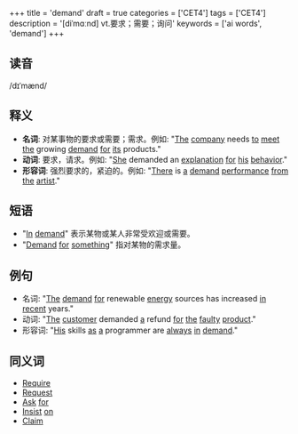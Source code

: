 +++
title = 'demand'
draft = true
categories = ['CET4']
tags = ['CET4']
description = '[diˈmɑːnd] vt.要求；需要；询问'
keywords = ['ai words', 'demand']
+++

## 读音
/dɪˈmænd/

## 释义
- **名词**: 对某事物的要求或需要；需求。例如: "[The](/post/the/) [company](/post/company/) needs [to](/post/to/) [meet](/post/meet/) [the](/post/the/) growing [demand](/post/demand/) [for](/post/for/) [its](/post/its/) products."
- **动词**: 要求，请求。例如: "[She](/post/she/) demanded an [explanation](/post/explanation/) [for](/post/for/) [his](/post/his/) [behavior](/post/behavior/)."
- **形容词**: 强烈要求的，紧迫的。例如: "[There](/post/there/) is [a](/post/a/) [demand](/post/demand/) [performance](/post/performance/) [from](/post/from/) [the](/post/the/) [artist](/post/artist/)."

## 短语
- "[In](/post/in/) [demand](/post/demand/)" 表示某物或某人非常受欢迎或需要。
- "[Demand](/post/demand/) [for](/post/for/) [something](/post/something/)" 指对某物的需求量。

## 例句
- 名词: "[The](/post/the/) [demand](/post/demand/) [for](/post/for/) renewable [energy](/post/energy/) sources has increased [in](/post/in/) [recent](/post/recent/) years."
- 动词: "[The](/post/the/) [customer](/post/customer/) demanded [a](/post/a/) refund [for](/post/for/) [the](/post/the/) [faulty](/post/faulty/) [product](/post/product/)."
- 形容词: "[His](/post/his/) skills [as](/post/as/) [a](/post/a/) programmer are [always](/post/always/) [in](/post/in/) [demand](/post/demand/)."

## 同义词
- [Require](/post/require/)
- [Request](/post/request/)
- [Ask](/post/ask/) [for](/post/for/)
- [Insist](/post/insist/) [on](/post/on/)
- [Claim](/post/claim/)
